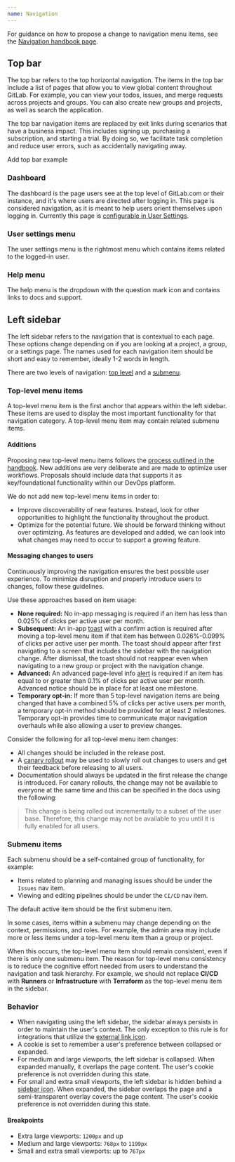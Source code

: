 ```yaml
---
name: Navigation
---
```


<note>For guidance on how to propose a change to navigation menu items, see the [Navigation handbook page](https://about.gitlab.com/handbook/engineering/ux/navigation/).</note>

## Top bar

The top bar refers to the top horizontal navigation. The items in the top bar include a list of pages that allow you to view global content throughout GitLab. For example, you can view your todos, issues, and merge requests across projects and groups. You can also create new groups and projects, as well as search the application. 

The top bar navigation items are replaced by exit links during scenarios that have a business impact. This includes signing up, purchasing a subscription, and starting a trial. By doing so, we facilitate task completion and reduce user errors, such as accidentally navigating away.

<todo>Add top bar example</todo>

### Dashboard

The dashboard is the page users see at the top level of GitLab.com or their instance, and it's where users are directed after logging in. This page is considered navigation, as it is meant to help users orient themselves upon logging in. Currently this page is [configurable in User Settings](https://docs.gitlab.com/ee/user/profile/preferences.html#default-dashboard).

### User settings menu
The user settings menu is the rightmost menu which contains items related to the logged-in user.

### Help menu
The help menu is the dropdown with the question mark icon and contains links to docs and support. 

## Left sidebar

The left sidebar refers to the navigation that is contextual to each page. These options change depending on if you are looking at a project, a group, or a settings page. The names used for each navigation item should be short and easy to remember, ideally 1-2 words in length.

There are two levels of navigation: [top level](#top-level-menu-items) and a [submenu](#submenu-items).

### Top-level menu items

A top-level menu item is the first anchor that appears within the left sidebar. These items are used to display the most important functionality for that navigation category. A top-level menu item may contain related submenu items.

#### Additions

Proposing new top-level menu items follows the [process outlined in the handbook](https://about.gitlab.com/handbook/engineering/ux/navigation/). New additions are very deliberate and are made to optimize user workflows. Proposals should include data that supports it as key/foundational functionality within our DevOps platform.

We do not add new top-level menu items in order to:

- Improve discoverability of new features. Instead, look for other opportunities to highlight the functionality throughout the product.
- Optimize for the potential future. We should be forward thinking without over optimizing. As features are developed and added, we can look into what changes may need to occur to support a growing feature.

#### Messaging changes to users

Continuously improving the navigation ensures the best possible user experience. To minimize disruption and properly introduce users to changes, follow these guidelines.

Use these approaches based on item usage:

- **None required:** No in-app messaging is required if an item has less than 0.025% of clicks per active user per month.
- **Subsequent:** An in-app [toast](/components/toast) with a confirm action is required after moving a top-level menu item if that item has between 0.026%-0.099% of clicks per active user per month. The toast should appear after first navigating to a screen that includes the sidebar with the navigation change. After dismissal, the toast should not reappear even when navigating to a new group or project with the navigation change.
- **Advanced:** An advanced page-level info [alert](/components/alert) is required if an item has equal to or greater than 0.1% of clicks per active user per month. Advanced notice should be in place for at least one milestone.
- **Temporary opt-in:** If more than 5 top-level navigation items are being changed that have a combined 5% of clicks per active users per month, a temporary opt-in method should be provided for at least 2 milestones. Temporary opt-in provides time to communicate major navigation overhauls while also allowing a user to preview changes.

Consider the following for all top-level menu item changes:

- All changes should be included in the release post.
- A [canary rollout](https://docs.gitlab.com/ee/user/project/canary_deployments.html) may be used to slowly roll out changes to users and get their feedback before releasing to all users.
- Documentation should always be updated in the first release the change is introduced. For canary rollouts, the change may not be available to everyone at the same time and this can be specified in the docs using the following:

> This change is being rolled out incrementally to a subset of the user base. Therefore, this change may not be available to you until it is fully enabled for all users.

### Submenu items

Each submenu should be a self-contained group of functionality, for example:

- Items related to planning and managing issues should be under the `Issues` nav item.
- Viewing and editing pipelines should be under the `CI/CD` nav item.

The default active item should be the first submenu item.

In some cases, items within a submenu may change depending on the context, permissions, and roles. For example, the admin area may include more or less items under a top-level menu item than a group or project. 

When this occurs, the top-level menu item should remain consistent, even if there is only one submenu item. The reason for top-level menu consistency is to reduce the cognitive effort needed from users to understand the navigation and task hierarchy. For example, we should not replace **CI/CD** with **Runners** or **Infrastructure** with **Terraform** as the top-level menu item in the sidebar.

### Behavior

- When navigating using the left sidebar, the sidebar always persists in order to maintain the user's context. The only exception to this rule is for integrations that utilize the [external link icon](https://gitlab-org.gitlab.io/gitlab-svgs/?q=~external-link).
- A cookie is set to remember a user's preference between collapsed or expanded.
- For medium and large viewports, the left sidebar is collapsed. When expanded manually, it overlaps the page content. The user's cookie preference is not overridden during this state.
- For small and extra small viewports, the left sidebar is hidden behind a [sidebar icon](https://gitlab-org.gitlab.io/gitlab-svgs/?q=~sidebar). When expanded, the sidebar overlaps the page and a semi-transparent overlay covers the page content. The user's cookie preference is not overridden during this state.

#### Breakpoints

- Extra large viewports: `1200px` and up
- Medium and large viewports: `768px` to `1199px`
- Small and extra small viewports: up to `767px`
